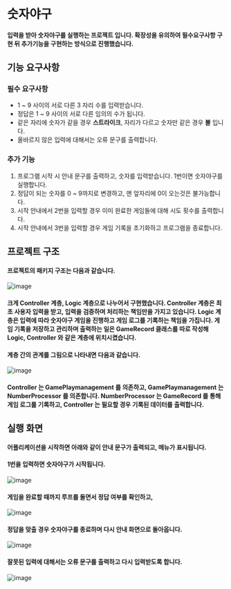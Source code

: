 숫자야구
========

#### 입력을 받아 숫자야구를 실행하는 프로젝트 입니다. 확장성을 유의하여 필수요구사항 구현 뒤 추가기능을 구현하는 방식으로 진행했습니다.

기능 요구사항
-------------

### 필수 요구사항
* 1 ~ 9 사이의 서로 다른 3 자리 수를 입력받습니다.
* 정답은 1 ~ 9 사이의 서로 다른 임의의 수가 됩니다.
* 같은 자리에 숫자가 같을 경우 **스트라이크**, 자리가 다르고 숫자만 같은 경우 **볼** 입니다.
* 올바르지 않은 입력에 대해서는 오류 문구를 출력합니다.

### 추가 기능
1. 프로그램 시작 시 안내 문구를 출력하고, 숫자를 입력받습니다. 1번이면 숫자야구를 실행합니다.
2. 정답이 되는 숫자를 0 ~ 9까지로 변경하고, 맨 앞자리에 0이 오는것은 불가능합니다.
3. 시작 안내에서 2번을 입력할 경우 이미 완료한 게임들에 대해 시도 횟수를 출력합니다.
4. 시작 안내에서 3번을 입력할 경우 게임 기록을 초기화하고 프로그램을 종료합니다.



프로젝트 구조
-------------

#### 프로젝트의 패키지 구조는 다음과 같습니다.

![image](https://github.com/seungheyon/number-baseball/assets/71931476/e9fe20c4-f497-4453-ac12-3bc7d5afb537)

#### 크게 Controller 계층, Logic 계층으로 나누어서 구현했습니다. Controller 계층은 최초 사용자 입력을 받고, 입력을 검증하며 처리하는 책임만을 가지고 있습니다. Logic 계층은 입력에 따라 숫자야구 게임을 진행하고 게임 로그를 기록하는 책임을 가집니다. 게임 기록을 저장하고 관리하며 출력하는 일은 GameRecord 클래스를 따로 작성해 Logic, Controller 와 같은 계층에 위치시켰습니다. 
#### 계층 간의 관계를 그림으로 나타내면 다음과 같습니다.

![image](https://github.com/seungheyon/number-baseball/assets/71931476/e190f68d-4ae5-4d96-968a-85a7d409ca73)

#### Controller 는 GamePlaymanagement 를 의존하고, GamePlaymanagement 는 NumberProcessor 를 의존합니다. NumberProcessor 는 GameRecord 를 통해 게임 로그를 기록하고, Controller 는 필요할 경우 기록된 데이터를 출력합니다.


실행 화면
---------
#### 어플리케이션을 시작하면 아래와 같이 안내 문구가 출력되고, 메뉴가 표시됩니다.
#### 1번을 입력하면 숫자야구가 시작됩니다.

![image](https://github.com/seungheyon/number-baseball/assets/71931476/bd6dae8f-4c63-4bef-b6a8-11699eafcf78)

#### 게임을 완료할 때까지 루프를 돌면서 정답 여부를 확인하고, 

![image](https://github.com/seungheyon/number-baseball/assets/71931476/6e704ee9-5d3f-4a87-a0fd-5c7c34698598)

#### 정답을 맞출 경우 숫자야구를 종료하며 다시 안내 화면으로 돌아옵니다.

![image](https://github.com/seungheyon/number-baseball/assets/71931476/52305a80-a947-4306-9018-3eb98ac6c3fc)


#### 잘못된 입력에 대해서는 오류 문구를 출력하고 다시 입력받도록 합니다.

![image](https://github.com/seungheyon/number-baseball/assets/71931476/6187be5b-c7e7-4d08-a414-405fbe2206be)


